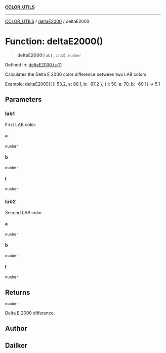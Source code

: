 [**COLOR_UTILS**](../../README.md)

***

[COLOR_UTILS](../../README.md) / [deltaE2000](../README.md) / deltaE2000

# Function: deltaE2000()

> **deltaE2000**(`lab1`, `lab2`): `number`

Defined in: [deltaE2000.ts:11](https://github.com/dailker/everyutil/blob/7c30ec40bbb398255a9be572db0a537e8bcb9c11/src/color/deltaE2000.ts#L11)

Calculates the Delta E 2000 color difference between two LAB colors.

Example: deltaE2000({ l: 53.2, a: 80.1, b: -67.2 }, { l: 50, a: 70, b: -60 }) → 5.1

## Parameters

### lab1

First LAB color.

#### a

`number`

#### b

`number`

#### l

`number`

### lab2

Second LAB color.

#### a

`number`

#### b

`number`

#### l

`number`

## Returns

`number`

Delta E 2000 difference.

## Author

## Dailker
